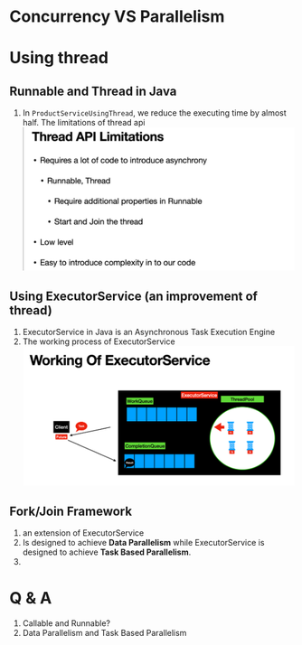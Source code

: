 
# Concurrency VS Parallelism

# Using thread 

## Runnable and Thread in Java
1. In `ProductServiceUsingThread`, we reduce the executing time by almost half. The limitations of thread api![img.png](limitations_of_thread.png)

## Using ExecutorService (an improvement of thread)
1. ExecutorService in Java is an Asynchronous Task Execution Engine
2. The working process of ExecutorService ![img_1.png](working_of_executor.png)

##  Fork/Join Framework
1. an extension of ExecutorService
2. Is designed to achieve **Data Parallelism** while ExecutorService is designed to achieve **Task Based Parallelism**.
3. 

# Q & A
1. Callable and Runnable?
2. Data Parallelism and Task Based Parallelism


